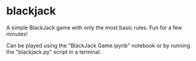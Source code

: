 # blackjack
A simple BlackJack game with only the most basic rules.
Fun for a few minutes!


Can be played using the "BlackJack Game.ipynb" notebook or by running the "blackjack.py" script in a terminal.
